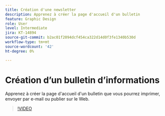 ```yaml
---
title: Création d'une newsletter
description: Apprenez à créer la page d'accueil d'un bulletin
feature: Graphic Design
role: User
level: Intermediate
jira: KT-14894
source-git-commit: b2ac01f2094dcf454ca322d14d0f3fe1340b530d
workflow-type: tm+mt
source-wordcount: '42'
ht-degree: 0%

---
```


# Création d’un bulletin d’informations

Apprenez à créer la page d&#39;accueil d&#39;un bulletin que vous pourrez imprimer, envoyer par e-mail ou publier sur le Web.

>[!VIDEO](https://video.tv.adobe.com/v/3427120?quality=12&learn=on&hidetitle=true)
